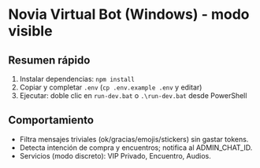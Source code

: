 ﻿# Novia Virtual Bot (Windows) - modo visible
## Resumen rápido
1. Instalar dependencias: `npm install`
2. Copiar y completar `.env` (`cp .env.example .env` y editar)
3. Ejecutar: doble clic en `run-dev.bat` o `.\run-dev.bat` desde PowerShell
## Comportamiento
- Filtra mensajes triviales (ok/gracias/emojis/stickers) sin gastar tokens.
- Detecta intención de compra y encuentros; notifica al ADMIN_CHAT_ID.
- Servicios (modo discreto): VIP Privado, Encuentro, Audios.
